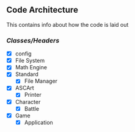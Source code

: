 ## **Code Architecture**

This contains info about how the code is laid out

### _Classes/Headers_

- [X] config
- [X] File System
- [X] Math Engine
- [X] Standard
  - [X] File Manager
- [X] ASCArt
  - [X] Printer
- [X] Character
  - [X] Battle
- [X] Game
  - [X] Application
